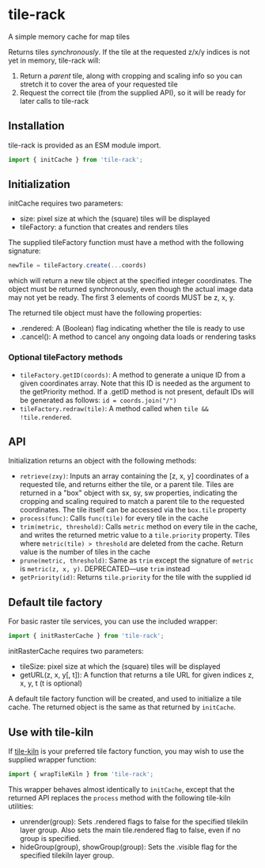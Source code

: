 # tile-rack

A simple memory cache for map tiles

Returns tiles *synchronously*. If the tile at the requested z/x/y indices
is not yet in memory, tile-rack will:
1. Return a *parent* tile, along with cropping and scaling info so you can
   stretch it to cover the area of your requested tile
2. Request the correct tile (from the supplied API), so it will be ready for
   later calls to tile-rack

## Installation
tile-rack is provided as an ESM module import.
```javascript
import { initCache } from 'tile-rack';
```

## Initialization
initCache requires two parameters:
- size: pixel size at which the (square) tiles will be displayed
- tileFactory: a function that creates and renders tiles

The supplied tileFactory function must have a method with the following
signature:
```javascript
newTile = tileFactory.create(...coords)
```
which will return a new tile object at the specified integer coordinates. The
object must be returned synchronously, even though the actual image data may
not yet be ready. The first 3 elements of coords MUST be z, x, y.

The returned tile object must have the following properties:
- .rendered: A (Boolean) flag indicating whether the tile is ready to use
- .cancel(): A method to cancel any ongoing data loads or rendering tasks

### Optional tileFactory methods
- `tileFactory.getID(coords)`: A method to generate a unique ID from a given 
  coordinates array. Note that this ID is needed as the argument to the 
  getPriority method. If a .getID method is not present, default IDs will be 
  generated as follows: `id = coords.join("/")`
- `tileFactory.redraw(tile)`: A method called when `tile && !tile.rendered`.

## API
Initialization returns an object with the following methods:
- `retrieve(zxy)`: Inputs an array containing the [z, x, y] coordinates of
  a requested tile, and returns either the tile, or a parent tile. Tiles are
  returned in a "box" object with sx, sy, sw properties, indicating the
  cropping and scaling required to match a parent tile to the requested
  coordinates. The tile itself can be accessed via the `box.tile` property
- `process(func)`: Calls `func(tile)` for every tile in the cache
- `trim(metric, threshold)`: Calls `metric` method on every tile in the cache,
  and writes the returned metric value to a `tile.priority` property. Tiles 
  where `metric(tile) > threshold` are deleted from the cache.
  Return value is the number of tiles in the cache
- `prune(metric, threshold)`: Same as `trim` except the signature of `metric`
  is `metric(z, x, y)`. DEPRECATED&mdash;use `trim` instead
- `getPriority(id)`: Returns `tile.priority` for the tile with the supplied id

## Default tile factory
For basic raster tile services, you can use the included wrapper:
```javascript
import { initRasterCache } from 'tile-rack';
```
initRasterCache requires two parameters:
- tileSize: pixel size at which the (square) tiles will be displayed
- getURL(z, x, y[, t]): A function that returns a tile URL for given indices
  z, x, y, t (t is optional)

A default tile factory function will be created, and used to initialize a tile
cache. The returned object is the same as that returned by `initCache`.

## Use with tile-kiln
If [tile-kiln](https://github.com/GlobeletJS/tile-kiln) is your preferred tile
factory function, you may wish to use the supplied wrapper function:
```javascript
import { wrapTileKiln } from 'tile-rack';
```
This wrapper behaves almost identically to `initCache`, except that the
returned API replaces the `process` method with the following tile-kiln
utilities:
- unrender(group): Sets .rendered flags to false for the specified tilekiln 
  layer group. Also sets the main tile.rendered flag to false, even if no
  group is specified.
- hideGroup(group), showGroup(group): Sets the .visible flag for the specified
  tilekiln layer group.
